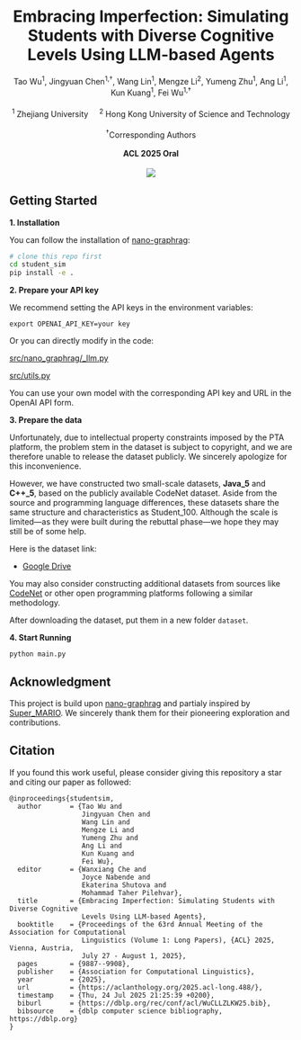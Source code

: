 <h1 align = "center">
Embracing Imperfection: Simulating Students with Diverse Cognitive Levels Using LLM-based Agents
</h1>
<div style="text-align:center; line-height:1.2;">
  Tao Wu<sup>1</sup>, Jingyuan Chen<sup>1,&dagger;</sup>, Wang Lin<sup>1</sup>, Mengze Li<sup>2</sup>, Yumeng Zhu<sup>1</sup>, Ang Li<sup>1</sup>, Kun Kuang<sup>1</sup>, Fei Wu<sup>1,&dagger;</sup><br><br>
  <sup>1</sup> Zhejiang University  &nbsp;&nbsp;&nbsp;
                      <sup>2</sup> Hong Kong University of Science and Technology<br><br>
  <sup>&dagger;</sup>Corresponding Authors<br><br>
  <b>ACL 2025 Oral</b><br><br>
  <a href='https://arxiv.org/abs/2505.19997'><img src='https://img.shields.io/badge/Paper-Arxiv-red'></a> 
</div>



## Getting Started

**1. Installation**

You can follow the installation of [nano-graphrag](https://github.com/gusye1234/nano-graphrag):

```bash
# clone this repo first
cd student_sim
pip install -e .
```

**2. Prepare your API key**

We recommend setting the API keys in the environment variables:

```
export OPENAI_API_KEY=your key
```

Or you can directly modify in the code:

[src/nano_graphrag/_llm.py](src/nano_graphrag/_llm.py#L24)

[src/utils.py](src/utils.py#L17)

You can use your own model with the corresponding API key and URL in the OpenAI API form.

**3. Prepare the data**

Unfortunately, due to intellectual property constraints imposed by the PTA platform, the problem stem in the dataset is subject to copyright, and we are therefore unable to release the dataset publicly. We sincerely apologize for this inconvenience.

However, we have constructed two small-scale datasets, **Java_5** and **C++_5**, based on the publicly available CodeNet dataset. Aside from the source and programming language differences, these datasets share the same structure and characteristics as Student_100. Although the scale is limited—as they were built during the rebuttal phase—we hope they may still be of some help. 

Here is the dataset link: 

* [Google Drive](https://drive.google.com/drive/folders/1u1yiZmzXcck0BgjLuNBKtVeJ6imP7ray?usp=sharing)

You may also consider constructing additional datasets from sources like [CodeNet](https://github.com/IBM/Project_CodeNet) or other open programming platforms following a similar methodology.

After downloading the dataset, put them in a new folder `dataset`.

**4. Start Running**

```
python main.py
```



## Acknowledgment

This project is build upon [nano-graphrag](https://github.com/gusye1234/nano-graphrag) and partialy inspired by [Super_MARIO](https://github.com/MARIO-Math-Reasoning/Super_MARIO). We sincerely thank them for their pioneering exploration and contributions.



## Citation

If you found this work useful, please consider giving this repository a star and citing our paper as followed:

```
@inproceedings{studentsim,
  author       = {Tao Wu and
                  Jingyuan Chen and
                  Wang Lin and
                  Mengze Li and
                  Yumeng Zhu and
                  Ang Li and
                  Kun Kuang and
                  Fei Wu},
  editor       = {Wanxiang Che and
                  Joyce Nabende and
                  Ekaterina Shutova and
                  Mohammad Taher Pilehvar},
  title        = {Embracing Imperfection: Simulating Students with Diverse Cognitive
                  Levels Using LLM-based Agents},
  booktitle    = {Proceedings of the 63rd Annual Meeting of the Association for Computational
                  Linguistics (Volume 1: Long Papers), {ACL} 2025, Vienna, Austria,
                  July 27 - August 1, 2025},
  pages        = {9887--9908},
  publisher    = {Association for Computational Linguistics},
  year         = {2025},
  url          = {https://aclanthology.org/2025.acl-long.488/},
  timestamp    = {Thu, 24 Jul 2025 21:25:39 +0200},
  biburl       = {https://dblp.org/rec/conf/acl/WuCLLZLKW25.bib},
  bibsource    = {dblp computer science bibliography, https://dblp.org}
}
```

